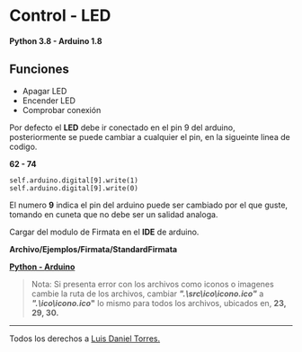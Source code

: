 # **Control - LED**

#### **Python 3.8 - Arduino 1.8**

## **Funciones**

- Apagar LED
- Encender LED
- Comprobar conexión

Por defecto el **LED** debe ir conectado en el pin 9 del arduino, posteriormente se puede cambiar a cualquier el pin, en la sigueinte linea de codigo.

**62 - 74**

```
self.arduino.digital[9].write(1)
self.arduino.digital[9].write(0)
```

El numero **9** indica el pin del arduino puede ser cambiado por el que guste, tomando en cuneta que no debe ser un salidad analoga.

Cargar del modulo de Firmata en el **IDE** de arduino.

**Archivo/Ejemplos/Firmata/StandardFirmata**

**[Python - ](https://www.python.org/downloads/)**
**[Arduino](https://www.arduino.cc/en/Main/Software)**

> Nota: Si presenta error con los archivos como iconos o imagenes cambie la ruta de los archivos, cambiar **_".\src\ico\icono.ico"_** a **_".\ico\icono.ico_"** lo mismo para todos los archivos, ubicados en, **23, 29, 30.**

---

<p>Todos los derechos a <a href="https://www.instagram.com/luisdanieltorresacosta/">Luis Daniel Torres.</a></p>
